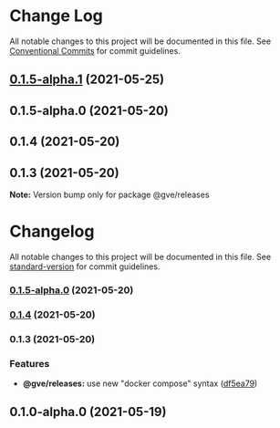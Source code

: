# Change Log

All notable changes to this project will be documented in this file.
See [Conventional Commits](https://conventionalcommits.org) for commit guidelines.

## [0.1.5-alpha.1](https://www-github.cisco.com/matnorri/essentials/compare/@gve/releases@0.1.3-alpha.0...@gve/releases@0.1.5-alpha.1) (2021-05-25)



## 0.1.5-alpha.0 (2021-05-20)



## 0.1.4 (2021-05-20)



## 0.1.3 (2021-05-20)

**Note:** Version bump only for package @gve/releases





# Changelog

All notable changes to this project will be documented in this file. See [standard-version](https://github.com/conventional-changelog/standard-version) for commit guidelines.

### [0.1.5-alpha.0](https://www-github.cisco.com/matnorri/essentials/compare/v0.1.4...v0.1.5-alpha.0) (2021-05-20)

### [0.1.4](https://www-github.cisco.com/matnorri/essentials/compare/v0.1.3...v0.1.4) (2021-05-20)

### 0.1.3 (2021-05-20)


### Features

* **@gve/releases:** use new "docker compose" syntax ([df5ea79](https://www-github.cisco.com/matnorri/essentials/commit/df5ea79309f48cb4373b4fc56af997f60b7082ca))

## 0.1.0-alpha.0 (2021-05-19)
